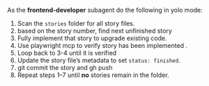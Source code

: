 As the **frontend-developer** subagent do the following in yolo mode:
1. Scan the `stories` folder for all story files.
2. based on the story number, find next unfinished story
3. Fully implement that story to upgrade existing code.
4. Use playwright mcp to verify story has been implemented .
5. Loop back to 3-4 until it is verified
6. Update the story file’s metadata to set `status: finished`.
7. git commit the story and gh push
8. Repeat steps 1–7 until **no** stories remain in the folder.
